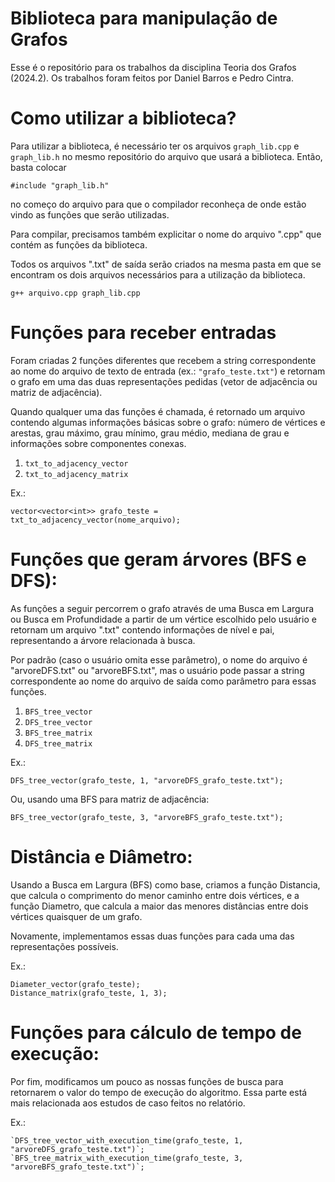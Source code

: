 # Biblioteca para manipulação de Grafos
Esse é o repositório para os trabalhos da disciplina Teoria dos Grafos (2024.2). Os trabalhos foram feitos por Daniel Barros e Pedro Cintra.

# Como utilizar a biblioteca?

Para utilizar a biblioteca, é necessário ter os arquivos `graph_lib.cpp` e `graph_lib.h` no mesmo repositório do arquivo que usará a biblioteca. Então, basta colocar 

```
#include "graph_lib.h"
```

no começo do arquivo para que o compilador reconheça de onde estão vindo as funções que serão utilizadas.

Para compilar, precisamos também explicitar o nome do arquivo ".cpp" que contém as funções da biblioteca.

Todos os arquivos ".txt" de saída serão criados na mesma pasta em que se encontram os dois arquivos necessários para a utilização da biblioteca.

```
g++ arquivo.cpp graph_lib.cpp
```

# Funções para receber entradas

Foram criadas 2 funções diferentes que recebem a string correspondente ao nome do arquivo de texto de entrada (ex.: `"grafo_teste.txt"`) e retornam o grafo em uma das duas representações pedidas (vetor de adjacência ou matriz de adjacência).

Quando qualquer uma das funções é chamada, é retornado um arquivo contendo algumas informações básicas sobre o grafo: número de vértices e arestas, grau máximo, grau mínimo, grau médio, mediana de grau e informações sobre componentes conexas.

1. `txt_to_adjacency_vector`
2. `txt_to_adjacency_matrix`

Ex.:

```
vector<vector<int>> grafo_teste = txt_to_adjacency_vector(nome_arquivo);
```

# Funções que geram árvores (BFS e DFS):

As funções a seguir percorrem o grafo através de uma Busca em Largura ou Busca em Profundidade a partir de um vértice escolhido pelo usuário e retornam um arquivo ".txt" contendo informações de nível e pai, representando a árvore relacionada à busca.

Por padrão (caso o usuário omita esse parâmetro), o nome do arquivo é "arvoreDFS.txt" ou "arvoreBFS.txt", mas o usuário pode passar a string correspondente ao nome do arquivo de saída como parâmetro para essas funções.

1. `BFS_tree_vector`
2. `DFS_tree_vector`
3. `BFS_tree_matrix`
4. `DFS_tree_matrix`

Ex.:

```
DFS_tree_vector(grafo_teste, 1, "arvoreDFS_grafo_teste.txt");
```

Ou, usando uma BFS para matriz de adjacência:

```
BFS_tree_vector(grafo_teste, 3, "arvoreBFS_grafo_teste.txt");
```

# Distância e Diâmetro:

Usando a Busca em Largura (BFS) como base, criamos a função Distancia, que calcula o comprimento do menor caminho entre dois vértices, e a função Diametro, que calcula a maior das menores distâncias entre dois vértices quaisquer de um grafo.

Novamente, implementamos essas duas funções para cada uma das representações possíveis.

Ex.:

```
Diameter_vector(grafo_teste);
Distance_matrix(grafo_teste, 1, 3);
```

# Funções para cálculo de tempo de execução:

Por fim, modificamos um pouco as nossas funções de busca para retornarem o valor do tempo de execução do algoritmo. Essa parte está mais relacionada aos estudos de caso feitos no relatório.

Ex.:
```
`DFS_tree_vector_with_execution_time(grafo_teste, 1, "arvoreDFS_grafo_teste.txt")`;
`BFS_tree_matrix_with_execution_time(grafo_teste, 3, "arvoreBFS_grafo_teste.txt")`;
```

